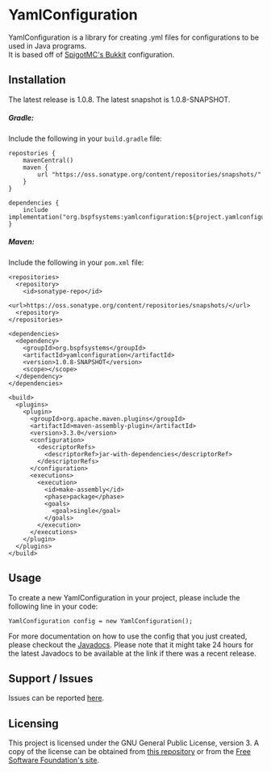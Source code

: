 # YamlConfiguration

YamlConfiguration is a library for creating .yml files for configurations to be used in Java programs.<br/>
It is based off of [SpigotMC's Bukkit](https://hub.spigotmc.org/stash/projects/SPIGOT/repos/bukkit/browse/src/main/java/org/bukkit/configuration) configuration.

## Installation

The latest release is 1.0.8.
The latest snapshot is 1.0.8-SNAPSHOT.

##### Gradle:
Include the following in your `build.gradle` file:

```
repostories {
	mavenCentral()
	maven {
		url "https://oss.sonatype.org/content/repositories/snapshots/"
	}
}

dependencies {
	include implementation("org.bspfsystems:yamlconfiguration:${project.yamlconfiguration_version}")
}
```

##### Maven:
Include the following in your `pom.xml` file:

```
<repositories>
  <repository>
    <id>sonatype-repo</id>
    <url>https://oss.sonatype.org/content/repositories/snapshots/</url>
  <repository>
</repositories>

<dependencies>
  <dependency>
    <groupId>org.bspfsystems</groupId>
    <artifactId>yamlconfiguration</artifactId>
    <version>1.0.8-SNAPSHOT</version>
    <scope></scope>
  </dependency>
</dependencies>

<build>
  <plugins>
    <plugin>
      <groupId>org.apache.maven.plugins</groupId>
      <artifactId>maven-assembly-plugin</artifactId>
      <version>3.3.0</version>
      <configuration>
        <descriptorRefs>
          <descriptorRef>jar-with-dependencies</descriptorRef>
        </descriptorRefs>
      </configuration>
      <executions>
        <execution>
          <id>make-assembly</id>
          <phase>package</phase>
          <goals>
            <goal>single</goal>
          </goals>
        </execution>
      </executions>
    </plugin>
  </plugins>
</build>
```

## Usage

To create a new YamlConfiguration in your project, please include the following line in your code:

```
YamlConfiguration config = new YamlConfiguration();
```

For more documentation on how to use the config that you just created, please checkout the [Javadocs](https://javadoc.io/doc/org.bspfsystems/yamlconfiguration/latest/index.html). Please note that it might take 24 hours for the latest Javadocs to be available at the link if there was a recent release.

## Support / Issues

Issues can be reported [here](https://github.com/bspfsystems/YamlConfiguration/issues/).

## Licensing

This project is licensed under the GNU General Public License, version 3. A copy of the license can be obtained from [this repository](LICENSE) or from the [Free Software Foundation's site](http://www.gnu.org/licenses/gpl-3.0.en.html).
